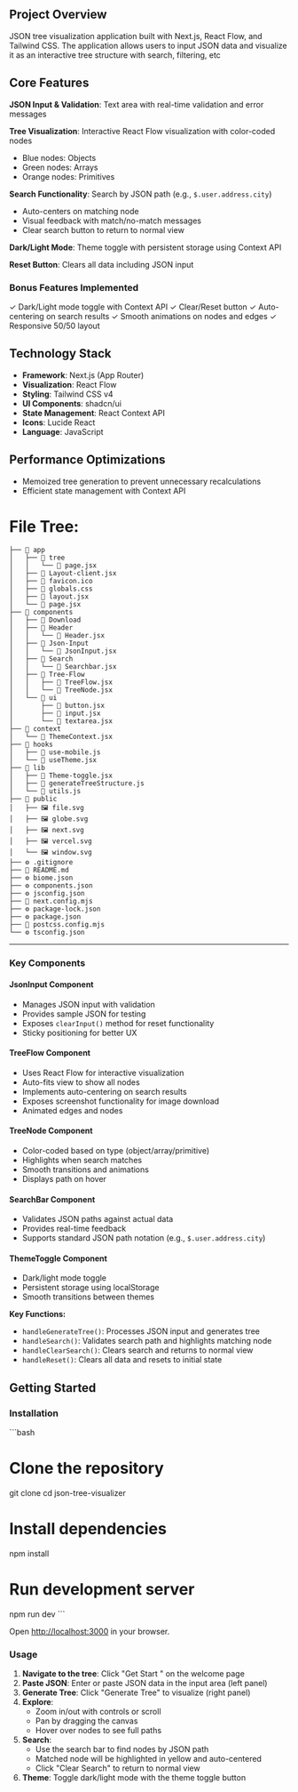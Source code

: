 ## Project Overview

JSON tree visualization application built with Next.js, React Flow, and Tailwind CSS. The application allows users to input JSON data and visualize it as an interactive tree structure with search, filtering, etc

## Core Features

**JSON Input & Validation**: Text area with real-time validation and error messages

**Tree Visualization**: Interactive React Flow visualization with color-coded nodes

- Blue nodes: Objects
- Green nodes: Arrays
- Orange nodes: Primitives

**Search Functionality**: Search by JSON path (e.g., `$.user.address.city`)

- Auto-centers on matching node
- Visual feedback with match/no-match messages
- Clear search button to return to normal view

**Dark/Light Mode**: Theme toggle with persistent storage using Context API

**Reset Button**: Clears all data including JSON input

### Bonus Features Implemented

✓ Dark/Light mode toggle with Context API
✓ Clear/Reset button
✓ Auto-centering on search results
✓ Smooth animations on nodes and edges
✓ Responsive 50/50 layout

## Technology Stack

- **Framework**: Next.js (App Router)
- **Visualization**: React Flow
- **Styling**: Tailwind CSS v4
- **UI Components**: shadcn/ui
- **State Management**: React Context API
- **Icons**: Lucide React
- **Language**: JavaScript

## Performance Optimizations

- Memoized tree generation to prevent unnecessary recalculations
- Efficient state management with Context API

# File Tree:

```
├── 📁 app
│   ├── 📁 tree
│   │   └── 📄 page.jsx
│   ├── 📄 Layout-client.jsx
│   ├── 📄 favicon.ico
│   ├── 🎨 globals.css
│   ├── 📄 layout.jsx
│   └── 📄 page.jsx
├── 📁 components
│   ├── 📁 Download
│   ├── 📁 Header
│   │   └── 📄 Header.jsx
│   ├── 📁 Json-Input
│   │   └── 📄 JsonInput.jsx
│   ├── 📁 Search
│   │   └── 📄 Searchbar.jsx
│   ├── 📁 Tree-Flow
│   │   ├── 📄 TreeFlow.jsx
│   │   └── 📄 TreeNode.jsx
│   └── 📁 ui
│       ├── 📄 button.jsx
│       ├── 📄 input.jsx
│       └── 📄 textarea.jsx
├── 📁 context
│   └── 📄 ThemeContext.jsx
├── 📁 hooks
│   ├── 📄 use-mobile.js
│   └── 📄 useTheme.jsx
├── 📁 lib
│   ├── 📄 Theme-toggle.jsx
│   ├── 📄 generateTreeStructure.js
│   └── 📄 utils.js
├── 📁 public
│   ├── 🖼️ file.svg
│   ├── 🖼️ globe.svg
│   ├── 🖼️ next.svg
│   ├── 🖼️ vercel.svg
│   └── 🖼️ window.svg
├── ⚙️ .gitignore
├── 📝 README.md
├── ⚙️ biome.json
├── ⚙️ components.json
├── ⚙️ jsconfig.json
├── 📄 next.config.mjs
├── ⚙️ package-lock.json
├── ⚙️ package.json
├── 📄 postcss.config.mjs
└── ⚙️ tsconfig.json
```

---

### Key Components

#### JsonInput Component

- Manages JSON input with validation
- Provides sample JSON for testing
- Exposes `clearInput()` method for reset functionality
- Sticky positioning for better UX

#### TreeFlow Component

- Uses React Flow for interactive visualization
- Auto-fits view to show all nodes
- Implements auto-centering on search results
- Exposes screenshot functionality for image download
- Animated edges and nodes

#### TreeNode Component

- Color-coded based on type (object/array/primitive)
- Highlights when search matches
- Smooth transitions and animations
- Displays path on hover

#### SearchBar Component

- Validates JSON paths against actual data
- Provides real-time feedback
- Supports standard JSON path notation (e.g., `$.user.address.city`)

#### ThemeToggle Component

- Dark/light mode toggle
- Persistent storage using localStorage
- Smooth transitions between themes

**Key Functions:**

- `handleGenerateTree()`: Processes JSON input and generates tree
- `handleSearch()`: Validates search path and highlights matching node
- `handleClearSearch()`: Clears search and returns to normal view
- `handleReset()`: Clears all data and resets to initial state



## Getting Started

### Installation

\`\`\`bash
# Clone the repository
git clone <repository-url>
cd json-tree-visualizer

# Install dependencies
npm install

# Run development server
npm run dev
\`\`\`

Open [http://localhost:3000](http://localhost:3000) in your browser.

### Usage

1. **Navigate to the tree**: Click "Get Start " on the welcome page
2. **Paste JSON**: Enter or paste JSON data in the input area (left panel)
3. **Generate Tree**: Click "Generate Tree" to visualize (right panel)
4. **Explore**:
   - Zoom in/out with controls or scroll
   - Pan by dragging the canvas
   - Hover over nodes to see full paths
5. **Search**:
   - Use the search bar to find nodes by JSON path
   - Matched node will be highlighted in yellow and auto-centered
   - Click "Clear Search" to return to normal view
6. **Theme**: Toggle dark/light mode with the theme toggle button
